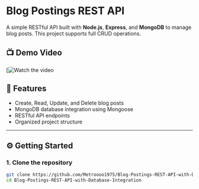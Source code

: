 # Blog Postings REST API

A simple RESTful API built with **Node.js**, **Express**, and **MongoDB** to manage blog posts. This project supports full CRUD operations.

## 📺 Demo Video

[![Watch the video](https://drive.google.com/file/d/1jzSqUbIEKS8oetHCaIPpWm-f7VtOwULv/view?usp=sharing)

## 🚀 Features

- Create, Read, Update, and Delete blog posts
- MongoDB database integration using Mongoose
- RESTful API endpoints
- Organized project structure

---

## ⚙️ Getting Started

### 1. Clone the repository

```bash
git clone https://github.com/Metroooo1975/Blog-Postings-REST-API-with-Database-Integration.git
cd Blog-Postings-REST-API-with-Database-Integration
